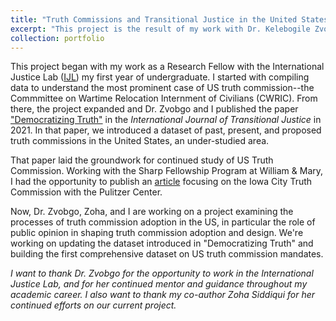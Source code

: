```yaml
---
title: "Truth Commissions and Transitional Justice in the United States"
excerpt: "This project is the result of my work with Dr. Kelebogile Zvobgo and Zoha Siddiqui as part of the International Justice Labs. We are examining US Truth Commissions' adoption and design, a novel subject for human rights, and specifically transitional justice, researchers. With Dr. Zvobgo, I published Democratizing Truth in 2021, and now Zoha, Dr. Zvobgo, and I are working on a new project seeking to understand the role of public opinion in US truth commission design and adopion."
collection: portfolio
---
```

This project began with my work as a Research Fellow with the International Justice Lab ([IJL](https://www.internationaljusticelab.org/)) my first year of undergraduate. I started with compiling data to understand the most prominent case of US truth commission--the Commmittee on Wartime Relocation Internment of Civilians (CWRIC). From there, the project expanded and Dr. Zvobgo and I published the paper ["Democratizing Truth"](https://dkposthumus.github.io/danielposthumus.github.io/publication/2021-democratizing-truth) in the *International Journal of Transitional Justice* in 2021. In that paper, we introduced a dataset of past, present, and proposed truth commissions in the United States, an under-studied area.

That paper laid the groundwork for continued study of US Truth Commission. Working with the Sharp Fellowship Program at William & Mary, I had the opportunity to publish an [article](https://dkposthumus.github.io/danielposthumus.github.io/publication/2022-iowa-pulitzer) focusing on the Iowa City Truth Commission with the Pulitzer Center. 

Now, Dr. Zvobgo, Zoha, and I are working on a project examining the processes of truth commission adoption in the US, in particular the role of public opinion in shaping truth commission adoption and design. We're working on updating the dataset introduced in "Democratizing Truth" and building the first comprehensive dataset on US truth commission mandates.

*I want to thank Dr. Zvobgo for the opportunity to work in the International Justice Lab, and for her continued mentor and guidance throughout my academic career. I also want to thank my co-author Zoha Siddiqui for her continued efforts on our current project.*
